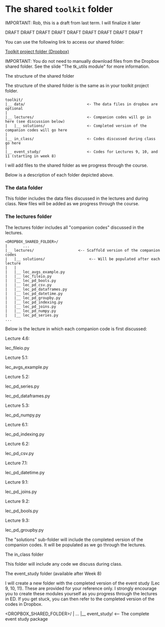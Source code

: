 
The shared `toolkit` folder
============================================================================

IMPORTANT: Rob, this is a draft from last term. I will finalize it later

DRAFT
DRAFT
DRAFT
DRAFT
DRAFT
DRAFT
DRAFT
DRAFT
DRAFT

You can use the following link to access our shared folder:

[Toolkit project folder (Dropbox)](https://www.dropbox.com/scl/fo/j77r55l7le5rpplcvhefb/ALWp6zsQ7M99s0TCVlhwEi4?rlkey=3b6mc6qxxcblb61c28ug4df3p&st=cmbqu3ey&dl=0)

IMPORTANT: You do not need to manually download files from the Dropbox shared folder. See the slide "The tk_utils module" for more information.

The structure of the shared folder

The structure of the shared folder is the same as in your toolkit project folder. 

```
toolkit/
|__ data/                            <- The data files in dropbox are optional
|
|__ lectures/                        <- Companion codes will go in here (see discussion below)
|   |__ solutions/                   <- Completed version of the companion codes will go here
|
|__ in_class/                        <- Codes discussed during class go here
|
|__ event_study/                     <- Codes for Lectures 9, 10, and 11 (starting in week 8)

```


I will add files to the shared folder as we progress through the course.

Below is a description of each folder depicted above.

### The data folder

This folder includes the data files discussed in the lectures and during class. New files will be added as we progress through the course.

### The lectures folder

The lectures folder includes all "companion codes" discussed in the lectures. 

```
<DROPBOX_SHARED_FOLDER>/
|       ...
|__ lectures/                    <-- Scaffold version of the companion codes           
|   |__ solutions/                    <-- Will be populated after each lecture
|   |
|   |__ lec_avgs_example.py
|   |__ lec_fileio.py
|   |__ lec_pd_bools.py
|   |__ lec_pd_csv.py
|   |__ lec_pd_dataframes.py
|   |__ lec_pd_datetime.py
|   |__ lec_pd_groupby.py
|   |__ lec_pd_indexing.py
|   |__ lec_pd_joins.py
|   |__ lec_pd_numpy.py
|   |__ lec_pd_series.py
...
```




Below is the lecture in which each companion code is first discussed:

Lecture 4.6:

lec_fileio.py

Lecture 5.1:

lec_avgs_example.py

Lecture 5.2:

lec_pd_series.py

lec_pd_dataframes.py

Lecture 5.3:

lec_pd_numpy.py

Lecture 6.1:

lec_pd_indexing.py

Lecture 6.2:

lec_pd_csv.py

Lecture 7.1:

lec_pd_datetime.py

Lecture 9.1:

lec_pd_joins.py

Lecture 9.2:

lec_pd_bools.py

Lecture 9.3:

lec_pd_groupby.py

The "solutions" sub-folder will include the completed version of the companion codes. It will be populated as we go through the lectures.

The in_class folder

This folder will include any code we discuss during class.

The event_study folder (available after Week 8)

I will create a new folder with the completed version of the event study (Lec 9, 10, 11). These are provided for your reference only. I strongly encourage you to create these modules yourself as you progress through the lectures in ED.  If you get stuck, you can then refer to the completed version of the codes in Dropbox.

<DROPBOX_SHARED_FOLDER>/
|       ...
|__ event_study/                    <-- The complete event study package         





